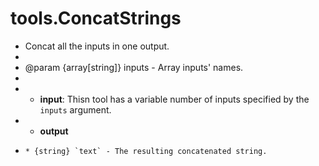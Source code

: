 # tools.ConcatStrings


 * Concat all the inputs in one output. 
 * 
 * @param {array[string]} inputs - Array inputs' names.
 *
 * * __input__: Thisn tool has a variable number of inputs specified by the `inputs` argument.
 * * __output__
 *     * {string} `text` - The resulting concatenated string.
 